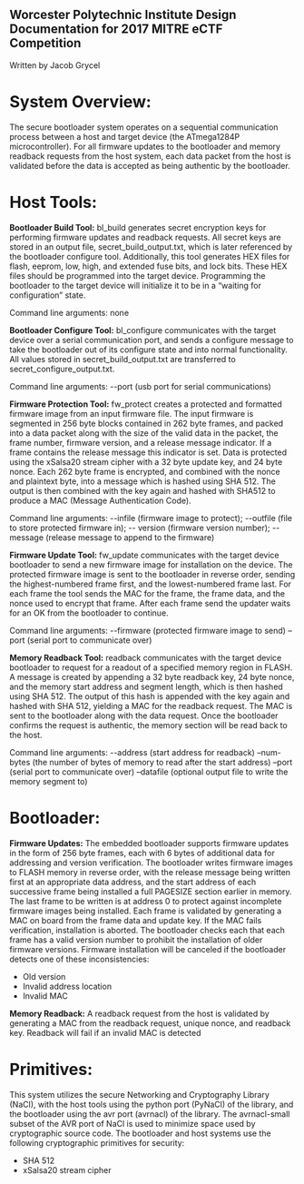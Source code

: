 ## Worcester Polytechnic Institute Design Documentation for 2017 MITRE eCTF Competition

Written by Jacob Grycel


# System Overview:
The secure bootloader system operates on a sequential communication process between a host and target device (the ATmega1284P microcontroller). For all firmware updates to the bootloader and memory readback requests from the host system, each data packet from the host is validated before the data is accepted as being authentic by the bootloader.

# Host Tools:
**Bootloader Build Tool:** bl_build generates secret encryption keys for performing firmware updates and readback requests. All secret keys are stored in an output file, secret_build_output.txt, which is later referenced by the bootloader configure tool. Additionally, this tool generates HEX files for flash, eeprom, low, high, and extended fuse bits, and lock bits. These HEX files should be programmed into the target device. Programming the bootloader to the target device will initialize it to be in a “waiting for configuration” state.

Command line arguments: none

**Bootloader Configure Tool:** bl_configure communicates with the target device over a serial communication port, and sends a configure message to take the bootloader out of its configure state and into normal functionality. All values stored in secret_build_output.txt are transferred to secret_configure_output.txt.

Command line arguments: --port (usb port for serial communications)

**Firmware Protection Tool:** fw_protect creates a protected and formatted firmware image from an input firmware file. The input firmware is segmented in 256 byte blocks contained in 262 byte frames, and packed into a data packet along with the size of the valid data in the packet, the frame number, firmware version, and a release message indicator. If a frame contains the release message this indicator is set.
Data is protected using the xSalsa20 stream cipher with a 32 byte update key, and 24 byte nonce. Each 262 byte frame is encrypted, and combined with the nonce and plaintext byte, into a message which is hashed using SHA 512. The output is then combined with the key again and hashed with SHA512 to produce a MAC (Message Authentication Code).

Command line arguments: --infile (firmware image to protect); --outfile (file to store protected firmware in); -- version 		(firmware version number); --message (release message to append to the firmware)

**Firmware Update Tool:** fw_update communicates with the target device bootloader to send a new firmware image for installation on the device. The protected firmware image is sent to the bootloader in reverse order, sending the highest-numbered frame first, and the lowest-numbered frame last. For each frame the tool sends the MAC for the frame, the frame data, and the nonce used to encrypt that frame. After each frame send the updater waits for an OK from the bootloader to continue.

Command line arguments: --firmware (protected firmware image to send) –port (serial port to communicate over)

**Memory Readback Tool:** readback communicates with the target device bootloader to request for a readout of a specified memory region in FLASH. A message is created by appending a 32 byte readback key, 24 byte nonce, and the memory start address and segment length, which is then hashed using SHA 512. The output of this hash is appended with the key again and hashed with SHA 512, yielding a MAC for the readback request. The MAC is sent to the bootloader along with the data request. Once the bootloader confirms the request is authentic, the memory section will be read back to the host.

Command line arguments: --address (start address for readback) –num-bytes (the number of bytes of memory to read after the start 	address) –port (serial port to communicate over) –datafile (optional output file to write the memory segment to)


# Bootloader:
**Firmware Updates:** The embedded bootloader supports firmware updates in the form of 256 byte frames, each with 6 bytes of additional data for addressing and version verification. The bootloader writes firmware images to FLASH memory in reverse order, with the release message being written first at an appropriate data address, and the start address of each successive frame being installed a full PAGESIZE section earlier in memory. The last frame to be written is at address 0 to protect against incomplete firmware images being installed. Each frame is validated by generating a MAC on board from the frame data and update key. If the MAC fails verification, installation is aborted.
The bootloader checks each that each frame has a valid version number to prohibit the installation of older firmware versions.
Firmware installation will be canceled if the bootloader detects one of these inconsistencies:
* Old version
* Invalid address location
* Invalid MAC

**Memory Readback:** A readback request from the host is validated by generating a MAC from the readback request, unique nonce, and readback key. Readback will fail if an invalid MAC is detected

# Primitives:
This system utilizes the secure Networking and Cryptography Library (NaCl), with the host tools using the python port (PyNaCl) of the library, and the bootloader using the avr port (avrnacl) of the library. The avrnacl-small subset of the AVR port of NaCl is used to minimize space used by cryptographic source code. The bootloader and host systems use the following cryptographic primitives for security:

* SHA 512
* xSalsa20 stream cipher